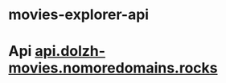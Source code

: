 # movies-explorer-api

# Api [api.dolzh-movies.nomoredomains.rocks](api.dolzh-movies.nomoredomains.rocks)
